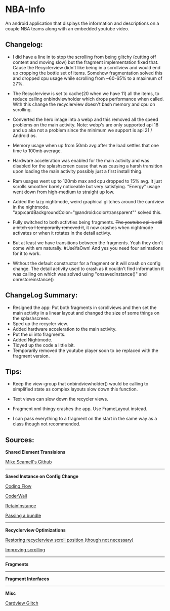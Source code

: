 # NBA-Info
An android application that displays the information and descriptions on a couple NBA teams along with an embedded youtube video.

## Changelog:
- I did have a line in to stop the scrolling from being glitchy (cutting off content and moving slow) but the fragment implementation fixed that. Cause the Recyclerview didn't like being in a scrollview and would end up cropping the bottle set of items. Somehow fragmentation solved this and dropped cpu usage while scrolling from ~60-65% to a maximum of 27%.

- The Recyclerview is set to cache(20 when we have 11) all the items, to reduce calling onbindviewholder which drops performance when called. With this change the recyclerview doesn't bash memory and cpu on scrolling.

- Converted the hero image into a webp and this removed all the speed problems on the main activity.
Note: webp's are only supported api 18 and up aka not a problem since the minimum we support is api 21 / Android os.

- Memory usage when up from 50mb avg after the load settles that one time to 100mb average.

- Hardware acceleration was enabled for the main activity and was disabled for the splashscreen cause that was causing a harsh transition upon loading the main activity possibly just a first install thing.

- Ram usages went up to 120mb max and cpu dropped to 15% avg. It just scrolls smoother barely noticeable but very satisfying.
"Energy" usage went down from high-medium to straight up low.

- Added the lazy nightmode, weird graphical glitches around the cardview in the nightmode.
"app:cardBackgroundColor="@android:color/transparent"" solved this.

- Fully switched to both activties being fragments. ~~The youtube api is still a bitch so I temporarily removed it~~, it now crashes when nightmode activates or when it rotates in the detail activty.
- But at least we have transitions between the fragments. Yeah they don't come with em naturally. #UseYaOwn!
And yes you need four animations for it to work.

- Without the default constructor for a fragment or it will crash on config change. The detail activity used to crash as it couldn't find information it was calling on which was solved using "onsavedinstance()" and onrestoreinstance()


## ChangeLog Summary:
* Resigned the app: Put both fragments in scrollviews and then set the main activity in a linear layout and changed the size of some things on the splashscreen.
* Sped up the recycler view.
* Added hardware acceleration to the main activity.
* Put the ui into fragments.
* Added Nightmode.
* Tidyed up the code a little bit.
* Temporarily removed the youtube player soon to be replaced with the fragment version.


## Tips:
- Keep the view-group that onbindviewholder() would be calling to simplified state as complex layouts slow down this function.

- Text views can slow down the recycler views.

- Fragment xml thingy crashes the app. Use FrameLayout instead.

- I can pass everything to a fragment on the start in the same way as a class though not recommended.

## Sources:
**Shared Element Transisions**

[Mike Scamell's Github](https://github.com/mikescamell/shared-element-transitions)

---

**Saved Instance on Config Change**

[Coding Flow](https://codinginflow.com/tutorials/android/restore-variables-on-configuration-change)

[CoderWall](https://coderwall.com/p/ujapga/persisting-data-between-configurations-changes-fragments)

[RetainInstance](https://www.androiddesignpatterns.com/2013/04/retaining-objects-across-config-changes.html)

[Passing a bundle](https://stackoverflow.com/questions/17063378/how-to-pass-bundle-from-fragment-to-fragment/17063584#17063584)

---

**Recyclerview Optimizations**

[Restoring recyclerview scroll position (though not necessary)](https://stackoverflow.com/questions/36568168/how-to-save-scroll-position-of-recyclerview-in-android/36569778)

[Improving scrolling](https://stackoverflow.com/questions/27188536/recyclerview-scrolling-performance)

---

**Fragments**

---

**Fragment Interfaces**  

---

**Misc**

[Cardview Glitch](https://stackoverflow.com/questions/56747314/cardview-corneredges-display-with-dark-color-how-to-resolve-this/56747390#56747390)
